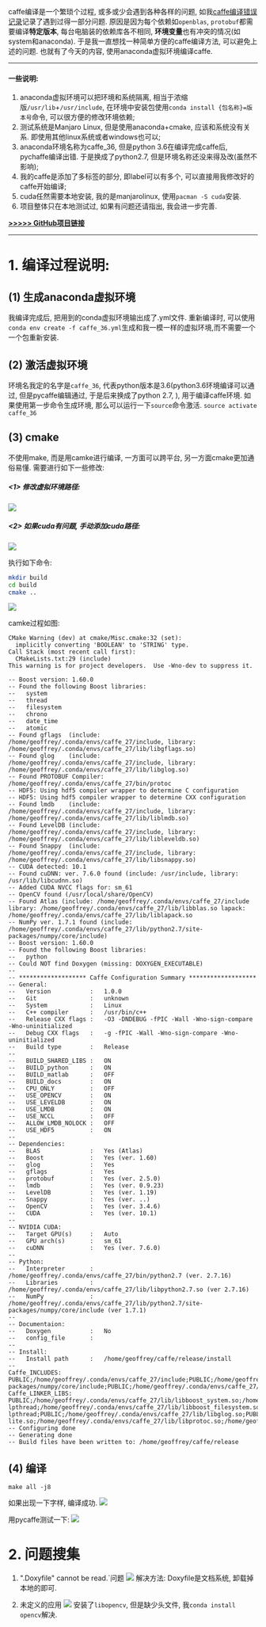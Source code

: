 caffe编译是一个繁琐个过程, 或多或少会遇到各种各样的问题, 如我[caffe编译错误记录](https://www.cnblogs.com/geoffreyone/p/10690920.html)记录了遇到过得一部分问题. 原因是因为每个依赖如`openblas`, `protobuf`都需要编译**特定版本**, 每台电脑装的依赖库各不相同, **环境变量**也有冲突的情况(如system和anaconda). 于是我一直想找一种简单方便的caffe编译方法, 可以避免上述的问题. 也就有了今天的内容, 使用anaconda虚拟环境编译caffe.

------------------------
#### 一些说明:
1. anaconda虚拟环境可以把环境和系统隔离, 相当于浓缩版`/usr/lib`+`/usr/include`, 在环境中安装包使用`conda install {包名称}=版本号`命令, 可以很方便的修改环境依赖;
2. 测试系统是Manjaro Linux, 但是使用anaconda+cmake, 应该和系统没有关系. 即使用其他linux系统或者windows也可以;
3. anaconda环境名称为caffe_36, 但是python 3.6在编译完成caffe后, pychaffe编译出错. 于是换成了python2.7, 但是环境名称还没来得及改(虽然不影响);
4. 我的caffe是添加了多标签的部分, 即label可以有多个, 可以直接用我修改好的caffe开始编译;
5. cuda任然需要本地安装, 我的是manjarolinux, 使用`pacman -S cuda`安装. 
6. 项目整体只在本地测试过, 如果有问题还请指出, 我会进一步完善.       

[**>>>>> GitHub项目链接**](https://github.com/GeoffreyHub/caffe_mutil_label_build_by_anaconda/blob/master/README.md)   

     
------------------------            
                
# 1. 编译过程说明:
## (1) 生成anaconda虚拟环境
我编译完成后, 把用到的conda虚拟环境输出成了.yml文件.  重新编译时, 可以使用`conda env create -f caffe_36.yml`生成和我一模一样的虚拟环境,而不需要一个一个包重新安装. 

## (2) 激活虚拟环境
环境名我定的名字是`caffe_36`, 代表python版本是3.6(python3.6环境编译可以通过, 但是pycaffe编辑通过, 于是后来换成了python 2.7, ), 用于编译caffe环境. 如果使用第一步命令生成环境, 那么可以运行一下`source`命令激活.
`source activate caffe_36`

## (3) cmake
不使用make, 而是用camke进行编译, 一方面可以跨平台, 另一方面cmake更加通俗易懂.
 需要进行如下一些修改:
##### <1> 修改虚拟环境路径:
![](https://img2018.cnblogs.com/blog/1430038/201906/1430038-20190623125903295-883994183.png)
##### <2> 如果cuda有问题, 手动添加cuda路径:
![](https://img2018.cnblogs.com/blog/1430038/201906/1430038-20190623130107847-1768186620.png)

执行如下命令:
```bash
mkdir build 
cd build 
cmake ..
```
![](https://img2018.cnblogs.com/blog/1430038/201906/1430038-20190623124421612-1208150698.png)

camke过程如图:
```
CMake Warning (dev) at cmake/Misc.cmake:32 (set):
  implicitly converting 'BOOLEAN' to 'STRING' type.
Call Stack (most recent call first):
  CMakeLists.txt:29 (include)
This warning is for project developers.  Use -Wno-dev to suppress it.

-- Boost version: 1.60.0
-- Found the following Boost libraries:
--   system
--   thread
--   filesystem
--   chrono
--   date_time
--   atomic
-- Found gflags  (include: /home/geoffrey/.conda/envs/caffe_27/include, library: /home/geoffrey/.conda/envs/caffe_27/lib/libgflags.so)
-- Found glog    (include: /home/geoffrey/.conda/envs/caffe_27/include, library: /home/geoffrey/.conda/envs/caffe_27/lib/libglog.so)
-- Found PROTOBUF Compiler: /home/geoffrey/.conda/envs/caffe_27/bin/protoc
-- HDF5: Using hdf5 compiler wrapper to determine C configuration
-- HDF5: Using hdf5 compiler wrapper to determine CXX configuration
-- Found lmdb    (include: /home/geoffrey/.conda/envs/caffe_27/include, library: /home/geoffrey/.conda/envs/caffe_27/lib/liblmdb.so)
-- Found LevelDB (include: /home/geoffrey/.conda/envs/caffe_27/include, library: /home/geoffrey/.conda/envs/caffe_27/lib/libleveldb.so)
-- Found Snappy  (include: /home/geoffrey/.conda/envs/caffe_27/include, library: /home/geoffrey/.conda/envs/caffe_27/lib/libsnappy.so)
-- CUDA detected: 10.1
-- Found cuDNN: ver. 7.6.0 found (include: /usr/include, library: /usr/lib/libcudnn.so)
-- Added CUDA NVCC flags for: sm_61
-- OpenCV found (/usr/local/share/OpenCV)
-- Found Atlas (include: /home/geoffrey/.conda/envs/caffe_27/include library: /home/geoffrey/.conda/envs/caffe_27/lib/libblas.so lapack: /home/geoffrey/.conda/envs/caffe_27/lib/liblapack.so
-- NumPy ver. 1.7.1 found (include: /home/geoffrey/.conda/envs/caffe_27/lib/python2.7/site-packages/numpy/core/include)
-- Boost version: 1.60.0
-- Found the following Boost libraries:
--   python
-- Could NOT find Doxygen (missing: DOXYGEN_EXECUTABLE) 
-- 
-- ******************* Caffe Configuration Summary *******************
-- General:
--   Version           :   1.0.0
--   Git               :   unknown
--   System            :   Linux
--   C++ compiler      :   /usr/bin/c++
--   Release CXX flags :   -O3 -DNDEBUG -fPIC -Wall -Wno-sign-compare -Wno-uninitialized
--   Debug CXX flags   :   -g -fPIC -Wall -Wno-sign-compare -Wno-uninitialized
--   Build type        :   Release
-- 
--   BUILD_SHARED_LIBS :   ON
--   BUILD_python      :   ON
--   BUILD_matlab      :   OFF
--   BUILD_docs        :   ON
--   CPU_ONLY          :   OFF
--   USE_OPENCV        :   ON
--   USE_LEVELDB       :   ON
--   USE_LMDB          :   ON
--   USE_NCCL          :   OFF
--   ALLOW_LMDB_NOLOCK :   OFF
--   USE_HDF5          :   ON
-- 
-- Dependencies:
--   BLAS              :   Yes (Atlas)
--   Boost             :   Yes (ver. 1.60)
--   glog              :   Yes
--   gflags            :   Yes
--   protobuf          :   Yes (ver. 2.5.0)
--   lmdb              :   Yes (ver. 0.9.23)
--   LevelDB           :   Yes (ver. 1.19)
--   Snappy            :   Yes (ver. ..)
--   OpenCV            :   Yes (ver. 3.4.6)
--   CUDA              :   Yes (ver. 10.1)
-- 
-- NVIDIA CUDA:
--   Target GPU(s)     :   Auto
--   GPU arch(s)       :   sm_61
--   cuDNN             :   Yes (ver. 7.6.0)
-- 
-- Python:
--   Interpreter       :   /home/geoffrey/.conda/envs/caffe_27/bin/python2.7 (ver. 2.7.16)
--   Libraries         :   /home/geoffrey/.conda/envs/caffe_27/lib/libpython2.7.so (ver 2.7.16)
--   NumPy             :   /home/geoffrey/.conda/envs/caffe_27/lib/python2.7/site-packages/numpy/core/include (ver 1.7.1)
-- 
-- Documentaion:
--   Doxygen           :   No
--   config_file       :   
-- 
-- Install:
--   Install path      :   /home/geoffrey/caffe/release/install
-- 
Caffe_INCLUDES: PUBLIC;/home/geoffrey/.conda/envs/caffe_27/include;PUBLIC;/home/geoffrey/.conda/envs/caffe_27/include;PUBLIC;/home/geoffrey/.conda/envs/caffe_27/include;PUBLIC;/home/geoffrey/.conda/envs/caffe_27/include;PUBLIC;/home/geoffrey/.conda/envs/caffe_27/include;PUBLIC;/home/geoffrey/.conda/envs/caffe_27/include;PUBLIC;/home/geoffrey/.conda/envs/caffe_27/include;PRIVATE;/home/geoffrey/.conda/envs/caffe_27/include;PUBLIC;/opt/cuda/include;PUBLIC;/usr/include;PUBLIC;/usr/local/include;/usr/local/include/opencv;PUBLIC;/home/geoffrey/.conda/envs/caffe_27/include;/home/geoffrey/.conda/envs/caffe_27/include;PRIVATE;/home/geoffrey/.conda/envs/caffe_27/include/python2.7;/home/geoffrey/.conda/envs/caffe_27/lib/python2.7/site-packages/numpy/core/include;PUBLIC;/home/geoffrey/.conda/envs/caffe_27/include
Caffe_LINKER_LIBS: PUBLIC;/home/geoffrey/.conda/envs/caffe_27/lib/libboost_system.so;/home/geoffrey/.conda/envs/caffe_27/lib/libboost_thread.so;-lpthread;/home/geoffrey/.conda/envs/caffe_27/lib/libboost_filesystem.so;/home/geoffrey/.conda/envs/caffe_27/lib/libboost_chrono.so;/home/geoffrey/.conda/envs/caffe_27/lib/libboost_date_time.so;/home/geoffrey/.conda/envs/caffe_27/lib/libboost_atomic.so;PRIVATE;-lpthread;PUBLIC;/home/geoffrey/.conda/envs/caffe_27/lib/libglog.so;PUBLIC;/home/geoffrey/.conda/envs/caffe_27/lib/libgflags.so;PUBLIC;/home/geoffrey/.conda/envs/caffe_27/lib/libprotobuf-lite.so;/home/geoffrey/.conda/envs/caffe_27/lib/libprotoc.so;/home/geoffrey/.conda/envs/caffe_27/lib/libprotobuf.so;PUBLIC;/home/geoffrey/.conda/envs/caffe_27/lib/libhdf5_cpp.so;/home/geoffrey/.conda/envs/caffe_27/lib/libhdf5.so;/usr/lib/librt.so;/usr/lib/libpthread.so;/home/geoffrey/.conda/envs/caffe_27/lib/libz.so;/usr/lib/libdl.so;/usr/lib/libm.so;/home/geoffrey/.conda/envs/caffe_27/lib/libhdf5_hl_cpp.so;/home/geoffrey/.conda/envs/caffe_27/lib/libhdf5_hl.so;/home/geoffrey/.conda/envs/caffe_27/lib/libhdf5_cpp.so;/home/geoffrey/.conda/envs/caffe_27/lib/libhdf5.so;/usr/lib/librt.so;/usr/lib/libpthread.so;/home/geoffrey/.conda/envs/caffe_27/lib/libz.so;/usr/lib/libdl.so;/usr/lib/libm.so;/home/geoffrey/.conda/envs/caffe_27/lib/libhdf5_hl_cpp.so;/home/geoffrey/.conda/envs/caffe_27/lib/libhdf5_hl.so;PUBLIC;/home/geoffrey/.conda/envs/caffe_27/lib/liblmdb.so;PUBLIC;/home/geoffrey/.conda/envs/caffe_27/lib/libleveldb.so;PRIVATE;/home/geoffrey/.conda/envs/caffe_27/lib/libsnappy.so;PUBLIC;/opt/cuda/lib64/libcudart.so;/opt/cuda/lib64/libcurand.so;/opt/cuda/lib64/libcublas.so;PUBLIC;/usr/lib/libcudnn.so;PUBLIC;opencv_core;opencv_highgui;opencv_imgproc;opencv_imgcodecs;PUBLIC;/home/geoffrey/.conda/envs/caffe_27/lib/liblapack.so;/home/geoffrey/.conda/envs/caffe_27/lib/libcblas.so;/home/geoffrey/.conda/envs/caffe_27/lib/libblas.so;PRIVATE;/home/geoffrey/.conda/envs/caffe_27/lib/libpython2.7.so;PUBLIC;/home/geoffrey/.conda/envs/caffe_27/lib/libboost_python.so
-- Configuring done
-- Generating done
-- Build files have been written to: /home/geoffrey/caffe/release

```
## (4) 编译
```
make all -j8
```
如果出现一下字样, 编译成功.
![](https://img2018.cnblogs.com/blog/1430038/201906/1430038-20190624103741582-1136525046.png)


用pycaffe测试一下:
![](https://img2018.cnblogs.com/blog/1430038/201906/1430038-20190623121118889-1799973623.png) 

# 2. 问题搜集

1. ".Doxyfile" cannot be read.`问题
![](https://img2018.cnblogs.com/blog/1430038/201906/1430038-20190621132027822-991494759.png)
解决方法:
Doxyfile是文档系统, 卸载掉本地的即可.

2. 未定义的应用
![](https://img2018.cnblogs.com/blog/1430038/201906/1430038-20190623124015132-675879207.png)
安装了`libopencv`, 但是缺少头文件, 我`conda install opencv`解决.

